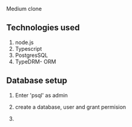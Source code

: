 Medium clone

## Technologies used 
1. node.js
2. Typescript
3. PostgresSQL
4. TypeDRM- ORM

## Database setup
1. Enter 'psql' as admin

2. create a database, user and grant permision

3. 